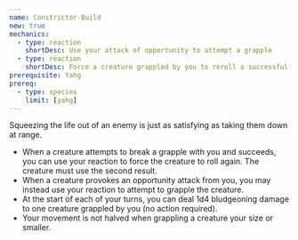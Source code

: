 ```yaml
---
name: Constrictor Build
new: true
mechanics:
  - type: reaction
    shortDesc: Use your attack of opportunity to attempt a grapple
  - type: reaction
    shortDesc: Force a creature grappled by you to reroll a successful grapple escape
prerequisite: Yahg 
prereq:
  - type: species
    limit: [yahg]
---
```

Squeezing the life out of an enemy is just as satisfying as taking them down at range.

- When a creature attempts to break a grapple with you and succeeds, you can use your reaction to 
force the creature to roll again. The creature must use the second result. 
- When a creature provokes an opportunity attack from you, you may instead use your reaction to 
attempt to grapple the creature.
- At the start of each of your turns, you can deal 1d4 bludgeoning damage to one creature 
grappled by you (no action required).
- Your movement is not halved when grappling a creature your size or smaller.

